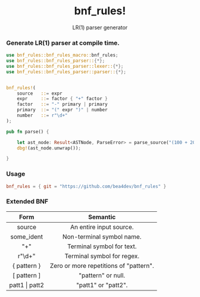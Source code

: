 <div align="center">
<h1>bnf_rules!</h1>
<p>LR(1) parser generator</p>
</div>

### Generate LR(1) parser at compile time.

```rust
use bnf_rules::bnf_rules_macro::bnf_rules;
use bnf_rules::bnf_rules_parser::{*};
use bnf_rules::bnf_rules_parser::lexer::{*};
use bnf_rules::bnf_rules_parser::parser::{*};


bnf_rules!(
    source   ::= expr
    expr     ::= factor { "+" factor }
    factor   ::= "-" primary | primary
    primary  ::= "(" expr ")" | number
    number   ::= r"\d+"
);

pub fn parse() {

    let ast_node: Result<ASTNode, ParseError> = parse_source("(100 + 200) + -100");
    dbg!(ast_node.unwrap());

}
```


### Usage
```toml
bnf_rules = { git = "https://github.com/bea4dev/bnf_rules" }
```


### Extended BNF
|        Form        |                Semantic                |
|:------------------:|:--------------------------------------:|
|       source       |        An entire input source.         |
|     some_ident     |       Non-terminal symbol name.        |
|        "+"         |       Terminal symbol for text.        |
|       r"\d+"       |       Terminal symbol for regex.       |
|    { pattern }     | Zero or more repetitions of "pattern". |
|   \[ pattern \]    |           "pattern" or null.           |
| patt1 &#124; patt2 |          "patt1" or "patt2".           |